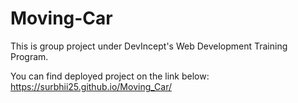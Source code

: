 # Moving-Car
This is group project under DevIncept's Web Development Training Program.

You can find deployed project on the link below:
https://surbhii25.github.io/Moving_Car/

